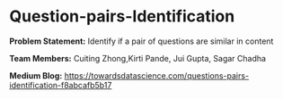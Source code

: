 # Question-pairs-Identification

**Problem Statement:** 
Identify if a pair of questions are similar in content

**Team Members:**
Cuiting Zhong,Kirti Pande, Jui Gupta, Sagar Chadha

**Medium Blog:**
https://towardsdatascience.com/questions-pairs-identification-f8abcafb5b17
